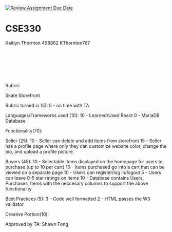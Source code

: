[![Review Assignment Due Date](https://classroom.github.com/assets/deadline-readme-button-22041afd0340ce965d47ae6ef1cefeee28c7c493a6346c4f15d667ab976d596c.svg)](https://classroom.github.com/a/20FWPQk8)
# CSE330
Kaitlyn Thornton
498862
KThornton767

<br><br><br><br><br><br>
Rubric:

Skate Storefront

Rubric turned in (5):
	5 - on time with TA 

Languages/Frameworks used (10):
	10 - Learned/Used React
	0 - MariaDB Database

Functionality(70):

  Seller (25):
	10 - Seller can delete and add items from storefront
	15 - Seller has a profile page where only they can customize website color, change the bio, and upload a profile picture.

  Buyers (45):
	10 - Selectable items displayed on the homepage for users to purchase (up to 10 per cart) 
	10 - Items purchased go into a cart that can be viewed on a separate page
	10 - Users can register/log in/logout
	5  - Users can leave 0-5 star ratings on items
	10 - Database contains Users, Purchases, Items with the neccesary columns to support the above functionality

Best Practices (5):
	3 - Code well formatted
	2 - HTML passes the W3 validator

Creative Portion(10):

Approved by TA: Shawn Fong

